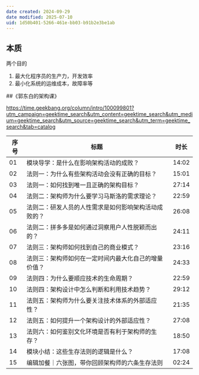```yaml
---
date created: 2024-09-29
date modified: 2025-07-10
uid: 1d50b401-5266-461e-bb03-b91b2e3be1ab
---
```

## 本质

两个目的

1. 最大化程序员的生产力，开发效率
2. 最小化系统的运维成本，故障率等

##《郭东白的架构课》

https://time.geekbang.org/column/intro/100099801?utm_campaign=geektime_search&utm_content=geektime_search&utm_medium=geektime_search&utm_source=geektime_search&utm_term=geektime_search&tab=catalog

| 序号 | 标题 | 时长 |
|------|------|------|
| 01 | 模块导学：是什么在影响架构活动的成败？| 14:02 |
| 02 | 法则一：为什么有些架构活动会没有正确的目标？| 15:01 |
| 03 | 法则一：如何找到唯一且正确的架构目标？| 27:14 |
| 04 | 法则二：架构师为什么要学习马斯洛的需求理论？| 22:59 |
| 05 | 法则二：研发人员的人性需求是如何影响架构活动成败的？| 26:08 |
| 06 | 法则二：拼多多是如何通过洞察用户人性脱颖而出的？| 24:11 |
| 07 | 法则三：架构师如何找到自己的商业模式？| 23:16 |
| 08 | 法则三：架构师如何在一定时间内最大化自己的增量价值？| 24:33 |
| 09 | 法则四：为什么要顺应技术的生命周期？| 22:59 |
| 10 | 法则四：架构设计中怎么判断和利用技术趋势？| 29:12 |
| 11 | 法则五：架构师为什么要关注技术体系的外部适应性？| 21:35 |
| 12 | 法则五：如何提升一个架构设计的外部适应性？| 27:08 |
| 13 | 法则六：如何鉴别文化环境是否有利于架构师的生存？| 18:50 |
| 14 | 模块小结：这些生存法则的逻辑是什么？| 17:08 |
| 15 | 编辑加餐｜六张图，带你回顾架构师的六条生存法则 | 02:24 |
